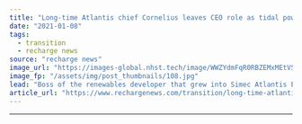 ```yaml
---
title: "Long-time Atlantis chief Cornelius leaves CEO role as tidal power pioneer plots expansion"
date: "2021-01-08"
tags: 
  - transition
  - recharge news
source: "recharge news"
image_url: "https://images-global.nhst.tech/image/WWZYdmFqR0RBZEMxMEtVSkZ5ZkFLM2V4ckRUWlBZTk9ibUhITXF3TEtWTT0=/nhst/binary/fa2ca1ea410ebdf10d27cc9b6e1da60d"
image_fp: "/assets/img/post_thumbnails/108.jpg"
lead: "Boss of the renewables developer that grew into Simec Atlantis Energy moves into senior advisor role"
article_url: "https://www.rechargenews.com/transition/long-time-atlantis-chief-cornelius-leaves-ceo-role-as-tidal-power-pioneer-plots-expansion/2-1-941337"
---
```


---
